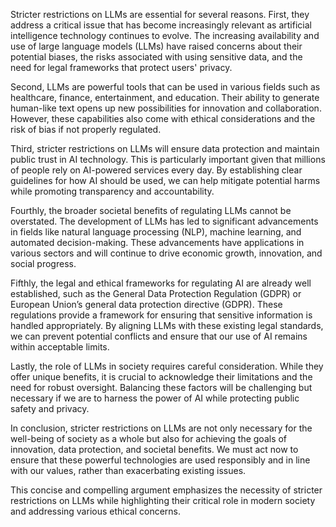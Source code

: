 Stricter restrictions on LLMs are essential for several reasons. First, they address a critical issue that has become increasingly relevant as artificial intelligence technology continues to evolve. The increasing availability and use of large language models (LLMs) have raised concerns about their potential biases, the risks associated with using sensitive data, and the need for legal frameworks that protect users' privacy.

Second, LLMs are powerful tools that can be used in various fields such as healthcare, finance, entertainment, and education. Their ability to generate human-like text opens up new possibilities for innovation and collaboration. However, these capabilities also come with ethical considerations and the risk of bias if not properly regulated.

Third, stricter restrictions on LLMs will ensure data protection and maintain public trust in AI technology. This is particularly important given that millions of people rely on AI-powered services every day. By establishing clear guidelines for how AI should be used, we can help mitigate potential harms while promoting transparency and accountability.

Fourthly, the broader societal benefits of regulating LLMs cannot be overstated. The development of LLMs has led to significant advancements in fields like natural language processing (NLP), machine learning, and automated decision-making. These advancements have applications in various sectors and will continue to drive economic growth, innovation, and social progress.

Fifthly, the legal and ethical frameworks for regulating AI are already well established, such as the General Data Protection Regulation (GDPR) or European Union’s general data protection directive (GDPR). These regulations provide a framework for ensuring that sensitive information is handled appropriately. By aligning LLMs with these existing legal standards, we can prevent potential conflicts and ensure that our use of AI remains within acceptable limits.

Lastly, the role of LLMs in society requires careful consideration. While they offer unique benefits, it is crucial to acknowledge their limitations and the need for robust oversight. Balancing these factors will be challenging but necessary if we are to harness the power of AI while protecting public safety and privacy.

In conclusion, stricter restrictions on LLMs are not only necessary for the well-being of society as a whole but also for achieving the goals of innovation, data protection, and societal benefits. We must act now to ensure that these powerful technologies are used responsibly and in line with our values, rather than exacerbating existing issues.

This concise and compelling argument emphasizes the necessity of stricter restrictions on LLMs while highlighting their critical role in modern society and addressing various ethical concerns.